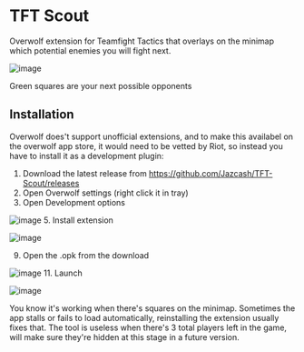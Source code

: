 # TFT Scout

Overwolf extension for Teamfight Tactics that overlays on the minimap which potential enemies you will fight next.

![image](https://user-images.githubusercontent.com/1434248/121817318-94d41180-cc78-11eb-9dfb-87590232e3b7.png)

Green squares are your next possible opponents

## Installation

Overwolf does't support unofficial extensions, and to make this availabel on the overwolf app store, it would need to be vetted by Riot, so instead you have to install it as a development plugin:

1. Download the latest release from https://github.com/Jazcash/TFT-Scout/releases
2. Open Overwolf settings (right click it in tray)
3. Open Development options

![image](https://user-images.githubusercontent.com/1434248/121818514-9ce37f80-cc7f-11eb-9d35-3135e34f0714.png)
5. Install extension

![image](https://user-images.githubusercontent.com/1434248/121818557-d0bea500-cc7f-11eb-915b-74b32043656b.png)

9. Open the .opk from the download

![image](https://user-images.githubusercontent.com/1434248/121818564-e502a200-cc7f-11eb-9c7c-b532d82e1c50.png)
11. Launch 

![image](https://user-images.githubusercontent.com/1434248/121818598-0e233280-cc80-11eb-9c67-1fcffe23fb4e.png)

You know it's working when there's squares on the minimap. Sometimes the app stalls or fails to load automatically, reinstalling the extension usually fixes that. The tool is useless when there's 3 total players left in the game, will make sure they're hidden at this stage in a future version.
